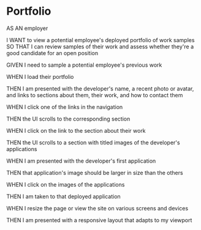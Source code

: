 # Portfolio
AS AN employer

I WANT to view a potential employee's deployed 
portfolio of work samples
SO THAT I can review samples of their work and assess whether 
they're a good candidate for an open position

GIVEN I need to sample a potential employee's previous work

WHEN I load their portfolio

THEN I am presented with the developer's name, a recent photo or avatar, 
and links to sections about them, 
their work, 
and how to contact them

WHEN I click one of the links in the navigation

THEN the UI scrolls to the corresponding section

WHEN I click on the link to the section about their work

THEN the UI scrolls to a section with titled images of the developer's applications

WHEN I am presented with the developer's first application

THEN that application's image should be larger in size than the others

WHEN I click on the images of the applications

THEN I am taken to that deployed application

WHEN I resize the page or view the site on various screens and devices

THEN I am presented with a responsive layout that adapts to my viewport

